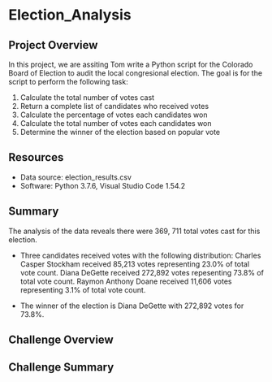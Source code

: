# Election_Analysis

## Project Overview
In this project, we are assiting Tom write a Python script for the Colorado Board of Election to audit the local congresional election.
The goal is for the script to perform the following task:

1. Calculate the total number of votes cast
2. Return a complete list of candidates who received votes
3. Calculate the percentage of votes each candidates won
4. Calculate the total number of votes each candidates won
5. Determine the winner of the election based on popular vote

## Resources
- Data source: election_results.csv
- Software: Python 3.7.6, Visual Studio Code 1.54.2

## Summary
The analysis of the data reveals there were 369, 711 total votes cast for this election.

- Three candidates received votes with the following distribution:
Charles Casper Stockham received 85,213 votes representing 23.0% of total vote count.
Diana DeGette received 272,892 votes repesenting 73.8% of total vote count.
Raymon Anthony Doane received 11,606 votes representing 3.1% of total vote count. 

- The winner of the election is Diana DeGette with 272,892 votes for 73.8%.

## Challenge Overview

## Challenge Summary
